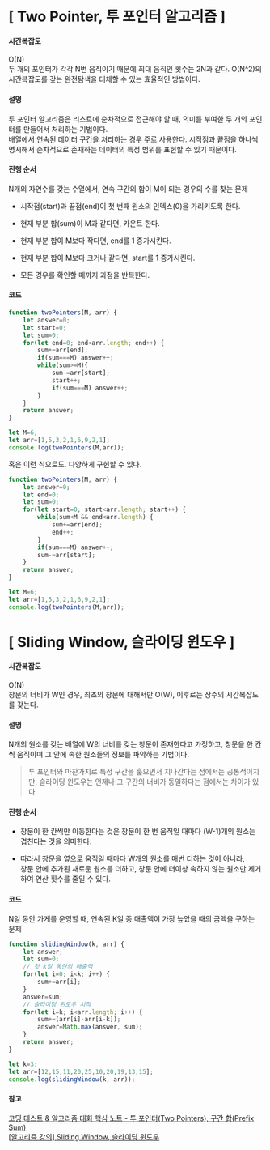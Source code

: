 # [ Two Pointer, 투 포인터 알고리즘 ]

#### 시간복잡도
O(N)  
두 개의 포인터가 각각 N번 움직이기 때문에 최대 움직인 횟수는 2N과 같다. O(N^2)의 시간복잡도를 갖는 완전탐색을 대체할 수 있는 효율적인 방법이다.

#### 설명
투 포인터 알고리즘은 리스트에 순차적으로 접근해야 할 때, 의미를 부여한 두 개의 포인터를 만들어서 처리하는 기법이다.  
배열에서 연속된 데이터 구간을 처리하는 경우 주로 사용한다. 시작점과 끝점을 하나씩 명시해서 순차적으로 존재하는 데이터의 특정 범위를 표현할 수 있기 때문이다.

#### 진행 순서
N개의 자연수를 갖는 수열에서, 연속 구간의 합이 M이 되는 경우의 수를 찾는 문제

+ 시작점(start)과 끝점(end)이 첫 번째 원소의 인덱스(0)을 가리키도록 한다.

+ 현재 부분 합(sum)이 M과 같다면, 카운트 한다.

+ 현재 부분 합이 M보다 작다면, end를 1 증가시킨다.

+ 현재 부분 합이 M보다 크거나 같다면, start를 1 증가시킨다.

+ 모든 경우를 확인할 때까지 과정을 반복한다.

#### 코드
```javascript
function twoPointers(M, arr) {
    let answer=0;
    let start=0;
    let sum=0;
    for(let end=0; end<arr.length; end++) {
        sum+=arr[end];
        if(sum===M) answer++;
        while(sum>=M){
            sum-=arr[start];
            start++;
            if(sum===M) answer++;
        }
    }
    return answer;
}

let M=6;
let arr=[1,5,3,2,1,6,9,2,1];
console.log(twoPointers(M,arr));
```
혹은 이런 식으로도. 다양하게 구현할 수 있다.
```javascript
function twoPointers(M, arr) {
    let answer=0;
    let end=0;
    let sum=0;
    for(let start=0; start<arr.length; start++) {
        while(sum<M && end<arr.length) {
            sum+=arr[end];
            end++;
        }
        if(sum===M) answer++;
        sum-=arr[start];
    }
    return answer;
}

let M=6;
let arr=[1,5,3,2,1,6,9,2,1];
console.log(twoPointers(M,arr));
```  
  

# [ Sliding Window, 슬라이딩 윈도우 ]

#### 시간복잡도
O(N)  
창문의 너비가 W인 경우, 최초의 창문에 대해서만 O(W), 이후로는 상수의 시간복잡도를 갖는다.

#### 설명
N개의 원소를 갖는 배열에 W의 너비를 갖는 창문이 존재한다고 가정하고, 창문을 한 칸씩 움직이며 그 안에 속한 원소들의 정보를 파악하는 기법이다.  


> 투 포인터와 마찬가지로 특정 구간을 훑으면서 지나간다는 점에서는 공통적이지만, 슬라이딩 윈도우는 언제나 그 구간의 너비가 동일하다는 점에서는 차이가 있다.

#### 진행 순서
+ 창문이 한 칸씩만 이동한다는 것은 창문이 한 번 움직일 때마다 (W-1)개의 원소는 겹친다는 것을 의미한다.  

+ 따라서 창문을 옆으로 움직일 때마다 W개의 원소를 매번 더하는 것이 아니라,  
창문 안에 추가된 새로운 원소를 더하고, 창문 안에 더이상 속하지 않는 원소만 제거하여 연산 횟수를 줄일 수 있다.

#### 코드
N일 동안 가게를 운영할 때, 연속된 K일 중 매출액이 가장 높았을 때의 금액을 구하는 문제

```javascript
function slidingWindow(k, arr) {
    let answer;
    let sum=0;
    // 첫 k일 동안의 매출액
    for(let i=0; i<k; i++) {
        sum+=arr[i];
    }
    answer=sum;
    // 슬라이딩 윈도우 시작
    for(let i=k; i<arr.length; i++) {
        sum+=(arr[i]-arr[i-k]);
        answer=Math.max(answer, sum);
    }
    return answer;
}

let k=3;
let arr=[12,15,11,20,25,10,20,19,13,15];
console.log(slidingWindow(k, arr));
```

#### 참고
[코딩 테스트 & 알고리즘 대회 핵심 노트 - 투 포인터(Two Pointers), 구간 합(Prefix Sum)](https://www.youtube.com/watch?v=rI8NRQsAS_s&t=382s)  
[[알고리즘 강의] Sliding Window, 슬라이딩 윈도우](https://www.youtube.com/watch?v=uH9VJRIpIDY)

